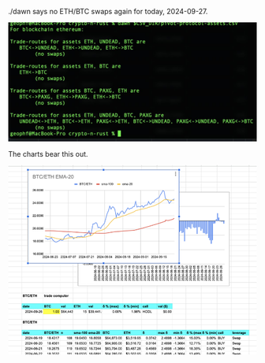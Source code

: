 ./dawn says no ETH/BTC swaps again for today, 2024-09-27. 

![./dawn recommendation](imgs/01-dawn-no-swap.jpg)

The charts bear this out.

![BTC/ETH chart](imgs/02-btc-eth-chart.png)

